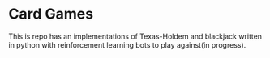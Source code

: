 # Card Games
This is repo has an implementations of Texas-Holdem and blackjack written in python with reinforcement learning bots to play against(in progress).
